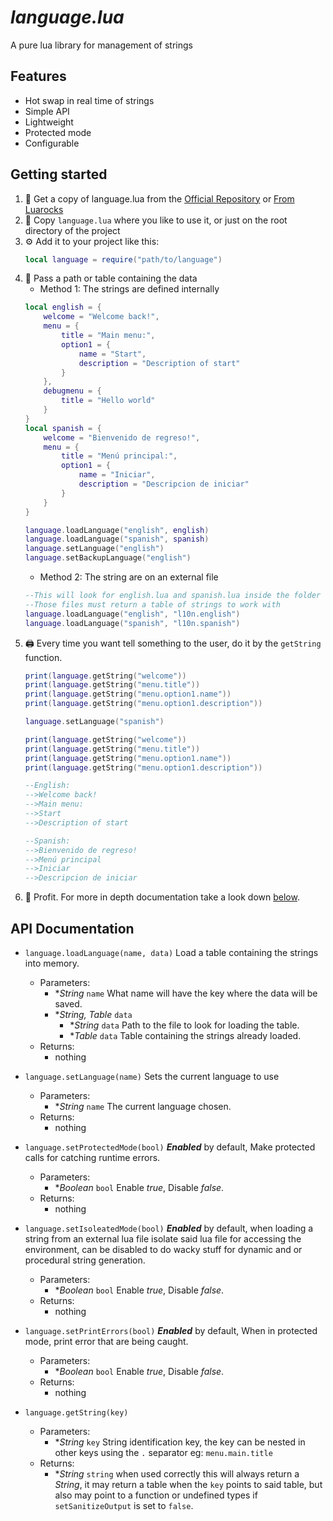 # *language.lua*
A pure lua library for management of strings

## Features
- Hot swap in real time of strings
- Simple API
- Lightweight
- Protected mode
- Configurable

## Getting started
1. 📡 Get a copy of language.lua from the [Official Repository](https://github.com/alejandro-alzate/language-lua) or [From Luarocks](https://luarocks.org/modules/alejandro-alzate/language)
2. 💾 Copy `language.lua` where you like to use it, or just on the root directory of the project
3. ⚙ Add it to your project like this:
	```lua
	local language = require("path/to/language")
	```
4. 📃 Pass a path or table containing the data
	- Method 1: The strings are defined internally
	```lua
	local english = {
		welcome = "Welcome back!",
		menu = {
			title = "Main menu:",
			option1 = {
				name = "Start",
				description = "Description of start"
			}
		},
		debugmenu = {
			title = "Hello world"
		}
	}
	local spanish = {
		welcome = "Bienvenido de regreso!",
		menu = {
			title = "Menú principal:",
			option1 = {
				name = "Iniciar",
				description = "Descripcion de iniciar"
			}
		}
	}

	language.loadLanguage("english", english)
	language.loadLanguage("spanish", spanish)
	language.setLanguage("english")
	language.setBackupLanguage("english")
	```
	- Method 2: The string are on an external file
	```lua
	--This will look for english.lua and spanish.lua inside the folder l10n
	--Those files must return a table of strings to work with
	language.loadLanguage("english", "l10n.english")
	language.loadLanguage("spanish", "l10n.spanish")
	```
5. 🖨️ Every time you want tell something to the user, do it by the `getString` function.
	```lua
	print(language.getString("welcome"))
	print(language.getString("menu.title"))
	print(language.getString("menu.option1.name"))
	print(language.getString("menu.option1.description"))

	language.setLanguage("spanish")

	print(language.getString("welcome"))
	print(language.getString("menu.title"))
	print(language.getString("menu.option1.name"))
	print(language.getString("menu.option1.description"))

	--English:
	-->Welcome back!
	-->Main menu:
	-->Start
	-->Description of start

	--Spanish:
	-->Bienvenido de regreso!
	-->Menú principal
	-->Iniciar
	-->Descripcion de iniciar
	```
6. 💎 Profit. For more in depth documentation take a look down [below](#api-documentation).

## API Documentation
- `language.loadLanguage(name, data)` Load a table containing the strings into memory.
	- Parameters:
		- \**String* `name` What name will have the key where the data will be saved.
		- \**String, Table* `data`
			- \**String* `data` Path to the file to look for loading the table.
			- \**Table* `data` Table containing the strings already loaded.
	- Returns:
		- nothing

- `language.setLanguage(name)` Sets the current language to use
	- Parameters:
		- \**String* `name` The current language chosen.
	- Returns:
		- nothing

- `language.setProtectedMode(bool)` ***Enabled*** by default, Make protected calls for catching runtime errors.
	- Parameters:
		- \**Boolean* `bool` Enable *true*, Disable *false*.
	- Returns:
		- nothing

- `language.setIsoleatedMode(bool)` ***Enabled*** by default, when loading a string from an external lua file isolate said lua file for accessing the environment, can be disabled to do wacky stuff for dynamic and or procedural string generation.
	- Parameters:
		- \**Boolean* `bool` Enable *true*, Disable *false*.
	- Returns:
		- nothing

- `language.setPrintErrors(bool)` ***Enabled*** by default, When in protected mode, print error that are being caught.
	- Parameters:
		- \**Boolean* `bool` Enable *true*, Disable *false*.
	- Returns:
		- nothing

- `language.getString(key)`
	- Parameters:
		- \**String* `key` String identification key, the key can be nested in other keys using the `.` separator eg: `menu.main.title`
	- Returns:
		- \**String* `string` when used correctly this will always return a *String*, it may return a table when the `key` points to said table, but also may point to a function or undefined types if `setSanitizeOutput` is set to `false`.
